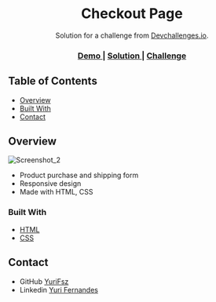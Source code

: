 <h1 align="center">Checkout Page</h1>

<div align="center">
   Solution for a challenge from  <a href="http://devchallenges.io" target="_blank">Devchallenges.io</a>.
</div>

<div align="center">
  <h3>
    <a href="https://{your-demo-link.your-domain}">
      Demo
    </a>
    <span> | </span>
    <a href="https://{your-url-to-the-solution}">
      Solution
    </a>
    <span> | </span>
    <a href="https://devchallenges.io/challenges/0J1NxxGhOUYVqihwegfO">
      Challenge
    </a>
  </h3>
</div>

## Table of Contents

- [Overview](#overview)
- [Built With](#built-with)
- [Contact](#contact)

<!-- OVERVIEW -->

## Overview

![Screenshot_2](https://user-images.githubusercontent.com/98249765/182504147-8ed15cd4-4c91-4ccf-a216-590d5ed3ce8c.png)

- Product purchase and shipping form
- Responsive design
- Made with HTML, CSS

### Built With

- [HTML](https://developer.mozilla.org/pt-BR/docs/Web/HTML)
- [CSS](https://www.w3.org/Style/CSS/Overview.en.html)

## Contact

- GitHub [YuriFsz](https://github.com/yurifsz)
- Linkedin [Yuri Fernandes](https://www.linkedin.com/in/yuri-fernandes-116623235/)
